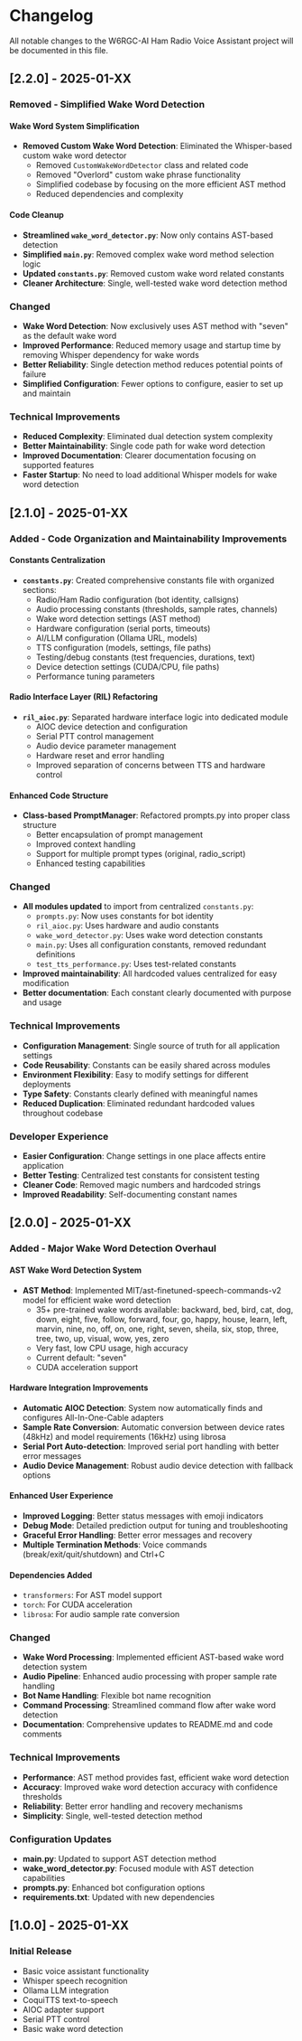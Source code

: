 # Changelog

All notable changes to the W6RGC-AI Ham Radio Voice Assistant project will be documented in this file.

## [2.2.0] - 2025-01-XX

### Removed - Simplified Wake Word Detection

#### Wake Word System Simplification
- **Removed Custom Wake Word Detection**: Eliminated the Whisper-based custom wake word detector
  - Removed `CustomWakeWordDetector` class and related code
  - Removed "Overlord" custom wake phrase functionality
  - Simplified codebase by focusing on the more efficient AST method
  - Reduced dependencies and complexity

#### Code Cleanup
- **Streamlined `wake_word_detector.py`**: Now only contains AST-based detection
- **Simplified `main.py`**: Removed complex wake word method selection logic
- **Updated `constants.py`**: Removed custom wake word related constants
- **Cleaner Architecture**: Single, well-tested wake word detection method

### Changed
- **Wake Word Detection**: Now exclusively uses AST method with "seven" as the default wake word
- **Improved Performance**: Reduced memory usage and startup time by removing Whisper dependency for wake words
- **Better Reliability**: Single detection method reduces potential points of failure
- **Simplified Configuration**: Fewer options to configure, easier to set up and maintain

### Technical Improvements
- **Reduced Complexity**: Eliminated dual detection system complexity
- **Better Maintainability**: Single code path for wake word detection
- **Improved Documentation**: Clearer documentation focusing on supported features
- **Faster Startup**: No need to load additional Whisper models for wake word detection

## [2.1.0] - 2025-01-XX

### Added - Code Organization and Maintainability Improvements

#### Constants Centralization
- **`constants.py`**: Created comprehensive constants file with organized sections:
  - Radio/Ham Radio configuration (bot identity, callsigns)
  - Audio processing constants (thresholds, sample rates, channels)
  - Wake word detection settings (AST method)
  - Hardware configuration (serial ports, timeouts)
  - AI/LLM configuration (Ollama URL, models)
  - TTS configuration (models, settings, file paths)
  - Testing/debug constants (test frequencies, durations, text)
  - Device detection settings (CUDA/CPU, file paths)
  - Performance tuning parameters

#### Radio Interface Layer (RIL) Refactoring
- **`ril_aioc.py`**: Separated hardware interface logic into dedicated module
  - AIOC device detection and configuration
  - Serial PTT control management
  - Audio device parameter management
  - Hardware reset and error handling
  - Improved separation of concerns between TTS and hardware control

#### Enhanced Code Structure
- **Class-based PromptManager**: Refactored prompts.py into proper class structure
  - Better encapsulation of prompt management
  - Improved context handling
  - Support for multiple prompt types (original, radio_script)
  - Enhanced testing capabilities

### Changed
- **All modules updated** to import from centralized `constants.py`:
  - `prompts.py`: Now uses constants for bot identity
  - `ril_aioc.py`: Uses hardware and audio constants
  - `wake_word_detector.py`: Uses wake word detection constants
  - `main.py`: Uses all configuration constants, removed redundant definitions
  - `test_tts_performance.py`: Uses test-related constants
- **Improved maintainability**: All hardcoded values centralized for easy modification
- **Better documentation**: Each constant clearly documented with purpose and usage

### Technical Improvements
- **Configuration Management**: Single source of truth for all application settings
- **Code Reusability**: Constants can be easily shared across modules
- **Environment Flexibility**: Easy to modify settings for different deployments
- **Type Safety**: Constants clearly defined with meaningful names
- **Reduced Duplication**: Eliminated redundant hardcoded values throughout codebase

### Developer Experience
- **Easier Configuration**: Change settings in one place affects entire application
- **Better Testing**: Centralized test constants for consistent testing
- **Cleaner Code**: Removed magic numbers and hardcoded strings
- **Improved Readability**: Self-documenting constant names

## [2.0.0] - 2025-01-XX

### Added - Major Wake Word Detection Overhaul

#### AST Wake Word Detection System
- **AST Method**: Implemented MIT/ast-finetuned-speech-commands-v2 model for efficient wake word detection
  - 35+ pre-trained wake words available: backward, bed, bird, cat, dog, down, eight, five, follow, forward, four, go, happy, house, learn, left, marvin, nine, no, off, on, one, right, seven, sheila, six, stop, three, tree, two, up, visual, wow, yes, zero
  - Very fast, low CPU usage, high accuracy
  - Current default: "seven"
  - CUDA acceleration support

#### Hardware Integration Improvements
- **Automatic AIOC Detection**: System now automatically finds and configures All-In-One-Cable adapters
- **Sample Rate Conversion**: Automatic conversion between device rates (48kHz) and model requirements (16kHz) using librosa
- **Serial Port Auto-detection**: Improved serial port handling with better error messages
- **Audio Device Management**: Robust audio device detection with fallback options

#### Enhanced User Experience
- **Improved Logging**: Better status messages with emoji indicators
- **Debug Mode**: Detailed prediction output for tuning and troubleshooting
- **Graceful Error Handling**: Better error messages and recovery
- **Multiple Termination Methods**: Voice commands (break/exit/quit/shutdown) and Ctrl+C

#### Dependencies Added
- `transformers`: For AST model support
- `torch`: For CUDA acceleration
- `librosa`: For audio sample rate conversion

### Changed
- **Wake Word Processing**: Implemented efficient AST-based wake word detection system
- **Audio Pipeline**: Enhanced audio processing with proper sample rate handling
- **Bot Name Handling**: Flexible bot name recognition
- **Command Processing**: Streamlined command flow after wake word detection
- **Documentation**: Comprehensive updates to README.md and code comments

### Technical Improvements
- **Performance**: AST method provides fast, efficient wake word detection
- **Accuracy**: Improved wake word detection accuracy with confidence thresholds
- **Reliability**: Better error handling and recovery mechanisms
- **Simplicity**: Single, well-tested detection method

### Configuration Updates
- **main.py**: Updated to support AST detection method
- **wake_word_detector.py**: Focused module with AST detection capabilities
- **prompts.py**: Enhanced bot configuration options
- **requirements.txt**: Updated with new dependencies

## [1.0.0] - 2025-01-XX

### Initial Release
- Basic voice assistant functionality
- Whisper speech recognition
- Ollama LLM integration
- CoquiTTS text-to-speech
- AIOC adapter support
- Serial PTT control
- Basic wake word detection 
